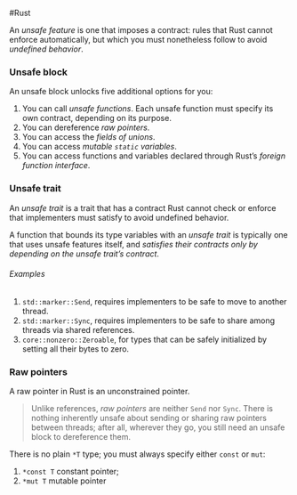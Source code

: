 #Rust 

An _unsafe feature_ is one that imposes a contract: rules that Rust cannot enforce automatically, but which you must nonetheless follow to avoid _undefined behavior_.


### Unsafe block

An unsafe block unlocks five additional options for you:
1. You can call _unsafe functions_. Each unsafe function must specify its own contract, depending on its purpose.
2. You can dereference _raw pointers_.
3. You can access the _fields of unions_.
4. You can access _mutable `static` variables_.
5. You can access functions and variables declared through Rust’s _foreign function interface_.


### Unsafe trait

An _unsafe trait_ is a trait that has a contract Rust cannot check or enforce that implementers must satisfy to avoid undefined behavior.

A function that bounds its type variables with an _unsafe trait_ is typically one that uses unsafe features itself, and _satisfies their contracts only by depending on the unsafe trait’s contract_.

###### Examples
1. `std::marker::Send`, requires implementers to be safe to move to another thread.
2. `std::marker::Sync`, requires implementers to be safe to share among threads via shared references.
3. `core::nonzero::Zeroable`, for types that can be safely initialized by setting all their bytes to zero.


### Raw pointers

A raw pointer in Rust is an unconstrained pointer.

> Unlike references, _raw pointers_ are neither `Send` nor `Sync`. There is nothing inherently unsafe about sending or sharing raw pointers between threads; after all, wherever they go, you still need an unsafe block to dereference them.

There is no plain `*T` type; you must always specify either `const` or `mut`:
1. `*const T`  constant pointer;
2. `*mut T`  mutable pointer 


